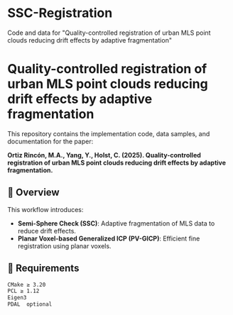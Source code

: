 # SSC-Registration
Code and data for "Quality-controlled registration of urban MLS point clouds reducing drift effects by adaptive fragmentation"



# Quality-controlled registration of urban MLS point clouds reducing drift effects by adaptive fragmentation

This repository contains the implementation code, data samples, and documentation for the paper:

**Ortiz Rincón, M.A., Yang, Y., Holst, C. (2025). Quality-controlled registration of urban MLS point clouds reducing drift effects by adaptive fragmentation.**

## 📖 Overview
This workflow introduces:
- **Semi-Sphere Check (SSC)**: Adaptive fragmentation of MLS data to reduce drift effects.
- **Planar Voxel-based Generalized ICP (PV-GICP)**: Efficient fine registration using planar voxels.

## 🧰 Requirements
```bash
CMake ≥ 3.20
PCL ≥ 1.12
Eigen3
PDAL  optional

